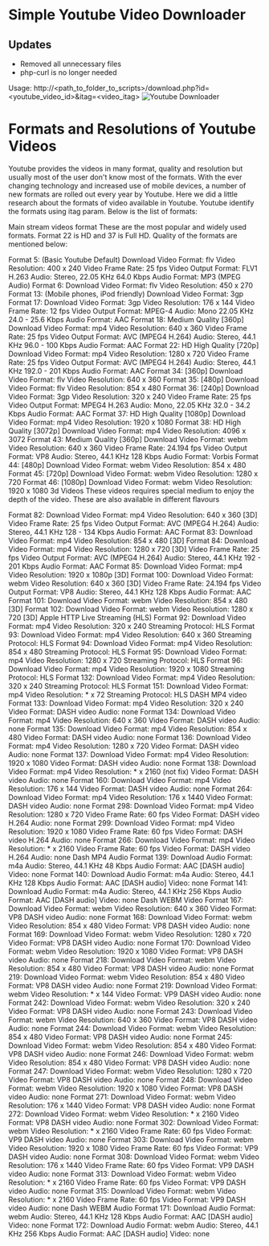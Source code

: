 # Simple Youtube Video Downloader

## Updates

* Removed all unnecessary files
* php-curl is no longer needed

Usage: http://<path_to_folder_to_scripts>/download.php?id=<youtube_video_id>&itag=<video_itag>
![Youtube Downloader](https://i.imgur.com/Yv3sR2v.jpg)
# Formats and Resolutions of Youtube Videos
Youtube provides the videos in many format, quality and resolution but usually most of the user don't know most of the formats. With the ever changing technology and increased use of mobile devices, a number of new formats are rolled out every year by Youtube. Here we did a little research about the formats of video available in Youtube. Youtube identify the formats using itag param. Below is the list of formats:

Main stream videos format
These are the most popular and widely used formats. Format 22 is HD and 37 is Full HD. Quality of the formats are mentioned below:

Format 5: (Basic Youtube Default)
Download Video Format: flv
Video Resolution:	400 x 240
Video Frame Rate: 25 fps
Video Output Format: FLV1 H.263
Audio: Stereo, 22.05 KHz 64.0 Kbps
Audio Format: MP3 (MPEG Audio)
Format 6:
Download Video Format: flv
Video Resolution: 450 x 270
Format 13: (Mobile phones, iPod friendly)
Download Video Format: 3gp
Format 17:
Download Video Format: 3gp
Video Resolution: 176 x 144
Video Frame Rate: 12 fps
Video Output Format: MPEG-4
Audio: Mono 22.05 KHz 24.0 - 25.6 Kbps
Audio Format: AAC
Format 18: Medium Quality [360p]
Download Video Format: mp4
Video Resolution: 640 x 360
Video Frame Rate: 25 fps
Video Output Format: AVC (MPEG4 H.264)
Audio: Stereo, 44.1 KHz 96.0 - 100 Kbps
Audio Format: AAC
Format 22: HD High Quality [720p]
Download Video Format: mp4
Video Resolution: 1280 x 720
Video Frame Rate: 25 fps
Video Output Format: AVC (MPEG4 H.264)
Audio: Stereo, 44.1 KHz 192.0 - 201 Kbps
Audio Format: AAC
Format 34: [360p]
Download Video Format: flv
Video Resolution: 640 x 360
Format 35: [480p]
Download Video Format: flv
Video Resolution: 854 x 480
Format 36: [240p]
Download Video Format: 3gp
Video Resolution: 320 x 240
Video Frame Rate: 25 fps
Video Output Format: MPEG4 H.263
Audio: Mono, 22.05 KHz 32.0 - 34.2 Kbps
Audio Format: AAC
Format 37: HD High Quality [1080p]
Download Video Format: mp4
Video Resolution: 1920 x 1080
Format 38: HD High Quality [3072p]
Download Video Format: mp4
Video Resolution: 4096 x 3072
Format 43: Medium Quality [360p]
Download Video Format: webm
Video Resolution: 640 x 360
Video Frame Rate: 24.194 fps
Video Output Format: VP8
Audio: Stereo, 44.1 KHz 128 Kbps
Audio Format: Vorbis
Format 44: [480p]
Download Video Format: webm
Video Resolution: 854 x 480
Format 45: [720p]
Download Video Format: webm
Video Resolution: 1280 x 720
Format 46: [1080p]
Download Video Format: webm
Video Resolution: 1920 x 1080
3d Videos
These videos requires special medium to enjoy the depth of the video. These are also available in different flavours

Format 82:
Download Video Format: mp4
Video Resolution: 640 x 360 [3D]
Video Frame Rate: 25 fps
Video Output Format: AVC (MPEG4 H.264)
Audio: Stereo, 44.1 KHz 128 - 134 Kbps
Audio Format: AAC
Format 83:
Download Video Format: mp4
Video Resolution: 854 x 480 [3D]
Format 84:
Download Video Format: mp4
Video Resolution: 1280 x 720 [3D]
Video Frame Rate: 25 fps
Video Output Format: AVC (MPEG4 H.264)
Audio: Stereo, 44.1 KHz 192 - 201 Kbps
Audio Format: AAC
Format 85:
Download Video Format: mp4
Video Resolution: 1920 x 1080p [3D]
Format 100:
Download Video Format: webm
Video Resolution: 640 x 360 [3D]
Video Frame Rate: 24.194 fps
Video Output Format: VP8
Audio: Stereo, 44.1 KHz 128 Kbps
Audio Format: AAC
Format 101:
Download Video Format: webm
Video Resolution: 854 x 480 [3D]
Format 102:
Download Video Format: webm
Video Resolution: 1280 x 720 [3D]
Apple HTTP Live Streaming (HLS)
Format 92:
Download Video Format: mp4
Video Resolution: 320 x 240
Streaming Protocol: HLS
Format 93:
Download Video Format: mp4
Video Resolution: 640 x 360
Streaming Protocol: HLS
Format 94:
Download Video Format: mp4
Video Resolution: 854 x 480
Streaming Protocol: HLS
Format 95:
Download Video Format: mp4
Video Resolution: 1280 x 720
Streaming Protocol: HLS
Format 96:
Download Video Format: mp4
Video Resolution: 1920 x 1080
Streaming Protocol: HLS
Format 132:
Download Video Format: mp4
Video Resolution: 320 x 240
Streaming Protocol: HLS
Format 151:
Download Video Format: mp4
Video Resolution: * x 72
Streaming Protocol: HLS
DASH MP4 video
Format 133:
Download Video Format: mp4
Video Resolution: 320 x 240
Video Format: DASH video
Audio: none
Format 134:
Download Video Format: mp4
Video Resolution: 640 x 360
Video Format: DASH video
Audio: none
Format 135:
Download Video Format: mp4
Video Resolution: 854 x 480
Video Format: DASH video
Audio: none
Format 136:
Download Video Format: mp4
Video Resolution: 1280 x 720
Video Format: DASH video
Audio: none
Format 137:
Download Video Format: mp4
Video Resolution: 1920 x 1080
Video Format: DASH video
Audio: none
Format 138:
Download Video Format: mp4
Video Resolution: * x 2160 (not fix)
Video Format: DASH video
Audio: none
Format 160:
Download Video Format: mp4
Video Resolution: 176 x 144
Video Format: DASH video
Audio: none
Format 264:
Download Video Format: mp4
Video Resolution: 176 x 1440
Video Format: DASH video
Audio: none
Format 298:
Download Video Format: mp4
Video Resolution: 1280 x 720
Video Frame Rate: 60 fps
Video Format: DASH video H.264
Audio: none
Format 299:
Download Video Format: mp4
Video Resolution: 1920 x 1080
Video Frame Rate: 60 fps
Video Format: DASH video H.264
Audio: none
Format 266:
Download Video Format: mp4
Video Resolution: * x 2160
Video Frame Rate: 60 fps
Video Format: DASH video H.264
Audio: none
Dash MP4 Audio
Format 139:
Download Audio Format: m4a
Audio: Stereo, 44.1 KHz 48 Kbps
Audio Format: AAC [DASH audio]
Video: none
Format 140:
Download Audio Format: m4a
Audio: Stereo, 44.1 KHz 128 Kbps
Audio Format: AAC [DASH audio]
Video: none
Format 141:
Download Audio Format: m4a
Audio: Stereo, 44.1 KHz 256 Kbps
Audio Format: AAC [DASH audio]
Video: none
Dash WEBM Video
Format 167:
Download Video Format: webm
Video Resolution: 640 x 360
Video Format: VP8 DASH video
Audio: none
Format 168:
Download Video Format: webm
Video Resolution: 854 x 480
Video Format: VP8 DASH video
Audio: none
Format 169:
Download Video Format: webm
Video Resolution: 1280 x 720
Video Format: VP8 DASH video
Audio: none
Format 170:
Download Video Format: webm
Video Resolution: 1920 x 1080
Video Format: VP8 DASH video
Audio: none
Format 218:
Download Video Format: webm
Video Resolution: 854 x 480
Video Format: VP8 DASH video
Audio: none
Format 219:
Download Video Format: webm
Video Resolution: 854 x 480
Video Format: VP8 DASH video
Audio: none
Format 219:
Download Video Format: webm
Video Resolution: * x 144
Video Format: VP9 DASH video
Audio: none
Format 242:
Download Video Format: webm
Video Resolution: 320 x 240
Video Format: VP8 DASH video
Audio: none
Format 243:
Download Video Format: webm
Video Resolution: 640 x 360
Video Format: VP8 DASH video
Audio: none
Format 244:
Download Video Format: webm
Video Resolution: 854 x 480
Video Format: VP8 DASH video
Audio: none
Format 245:
Download Video Format: webm
Video Resolution: 854 x 480
Video Format: VP8 DASH video
Audio: none
Format 246:
Download Video Format: webm
Video Resolution: 854 x 480
Video Format: VP8 DASH video
Audio: none
Format 247:
Download Video Format: webm
Video Resolution: 1280 x 720
Video Format: VP8 DASH video
Audio: none
Format 248:
Download Video Format: webm
Video Resolution: 1920 x 1080
Video Format: VP8 DASH video
Audio: none
Format 271:
Download Video Format: webm
Video Resolution: 176 x 1440
Video Format: VP8 DASH video
Audio: none
Format 272:
Download Video Format: webm
Video Resolution: * x 2160
Video Format: VP8 DASH video
Audio: none
Format 302:
Download Video Format: webm
Video Resolution: * x 2160
Video Frame Rate: 60 fps
Video Format: VP9 DASH video
Audio: none
Format 303:
Download Video Format: webm
Video Resolution: 1920 x 1080
Video Frame Rate: 60 fps
Video Format: VP9 DASH video
Audio: none
Format 308:
Download Video Format: webm
Video Resolution: 176 x 1440
Video Frame Rate: 60 fps
Video Format: VP9 DASH video
Audio: none
Format 313:
Download Video Format: webm
Video Resolution: * x 2160
Video Frame Rate: 60 fps
Video Format: VP9 DASH video
Audio: none
Format 315:
Download Video Format: webm
Video Resolution: * x 2160
Video Frame Rate: 60 fps
Video Format: VP9 DASH video
Audio: none
Dash WEBM Audio
Format 171:
Download Audio Format: webm
Audio: Stereo, 44.1 KHz 128 Kbps
Audio Format: AAC [DASH audio]
Video: none
Format 172:
Download Audio Format: webm
Audio: Stereo, 44.1 KHz 256 Kbps
Audio Format: AAC [DASH audio]
Video: none
